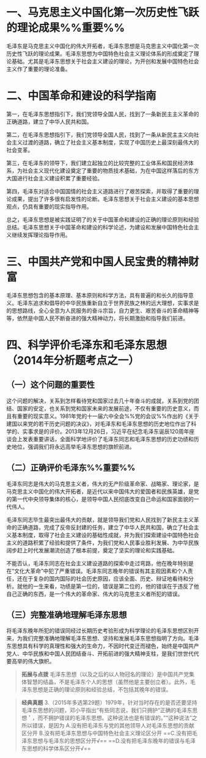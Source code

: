 # 一、马克思主义中国化第一次历史性飞跃的理论成果%%重要%%
毛泽东是马克思主义中国化的伟大开拓者，毛泽东思想是马克思主义中国化第一次历史性飞跃的理论成果。毛泽东思想为中国特色社会主义理论体系的形成奠定了理论基础。尤其是毛泽东思想关于社会主义建设的理论，为开创和发展中国特色社会主义作了重要的理论准备。
# 二、中国革命和建设的科学指南
第一，在毛泽东思想指引下，我们党领导全国人民，找到了一条新民主主义革命的正确道路，建立了中华人民共和国。

第二，在毛泽东思想指引下，我们党领导全国人民，找到了一条从新民主主义向社会主义过渡的道路，确立了社会主义基本制度，实现了中国历史上最深刻最伟大的社会变革。

第三，在毛泽东的领导下，我们建立起独立的比较完整的工业体系和国民经济体系，为社会主义现代化建设奠定了重要的物质技术基础，为在中国这样落后的东方大国进行社会主义建设积累了重要经验。

第四，毛泽东对适合中国国情的社会主义道路进行了艰苦探索，并取得了重要的理论成果，提出了许多很有启发性的论断。毛泽东思想关于社会主义建设的基本思想观点，仍具有重要的现实指导作用。

总之，毛泽东思想是被实践证明了的关于中国革命和建设的正确的理论原则和经验总结。毛泽东思想关于中国革命和建设的科学论述，为建设和发展中国特色社会主义继续发挥理论指导作用。
# 三、中国共产党和中国人民宝贵的精神财富
毛泽东思想包含的基本原理、基本原则和科学方法，具有普遍的和长久的指导意义。毛泽东追求和倡导的中华民族重新自立于世界民族之林的远大理想，实事求是的思想路线，全心全意为人民服务的奋斗宗旨，自力更生、艰苦奋斗的革命精神等等，依然是中国人民不断奋进的强大精神动力，将长期激励和指导我们前进。
# 四、科学评价毛泽东和毛泽东思想（2014年分析题考点之一）
## （一）这个问题的重要性
这个问题的解决，关系到怎样看待党和国家过去几十年奋斗的成就，关系到党的团结、国家的安定，也关系到党和国家未来的发展前途，不仅有重要的历史意义，而且有重要的现实意义。1981年党的十一届六中全会%%党的会议%%作出的《关于建国以来党的若干历史问题的决议》，对毛泽东和毛泽东思想的历史地位作出了科学的、实事求是的评价。2013年12月26日，习近平在纪念毛泽东诞辰120周年座谈会上发表重要讲话，全面科学地评价了毛泽东同志和毛泽东思想的历史功绩和历史地位，强调我们将永远高举毛泽东思想的旗帜前进。
## （二）正确评价毛泽东%%重要%%
毛泽东同志是伟大的马克思主义者，伟大的无产阶级革命家、战略家、理论家，是马克思主义中国化的伟大开拓者，是近代以来中国伟大的爱国者和民族英雄，是党的第一代中央领导集体的核心，是领导中国人民彻底改变自己命运和国家面貌的一代伟人。

毛泽东同志毕生最突出最伟大的贡献，就是领导我们党和人民找到了新民主主义革命的正确道路，完成了反帝反封建的任务，建立了中华人民共和国，确立了社会主义基本制度，取得了社会主义建设的基础性成就，并为我们探索建设中国特色社会主义的道路积累了经验和提供了条件，为我们党和人民事业胜利发展、为中华民族阔步赶上时代发展潮流创造了根本前提，奠定了坚实的理论和实践基础。

不能否认，毛泽东同志在社会主义建设道路的探索中走过弯路，他在晚年特别是在“文化大革命”中犯了严重错误。毛泽东同志晚年的错误有其主观因素和个人责任，还在于复杂的国内国际的社会历史原因，应该全面、历史、辩证地看待和分析。就他的一生来看，功绩是第一位的，错误是第二位的，他的错误在于违反了他自己正确的东西，是一个伟大的革命家、伟大的马克思主义者所犯的错误。
## （三）完整准确地理解毛泽东思想
将毛泽东晚年所犯的错误同经过长期历史考验形成为科学理论的毛泽东思想区别开来，为我们完整准确地理解毛泽东思想、坚持和发展毛泽东思想指明了方向。毛泽东思想具有科学的真理性和强大的生命力，不因时代变迁而褪色，始终是中国共产党人、中华民族和中国人民团结奋斗、开拓前进的强大精神支柱，是我们世世代代要高举的伟大旗帜。

>**拓展与点拨** 
毛泽东思想（以及之后的以人物冠名的理论）是中国共产党集体智慧的结晶，不是毛泽东个人的思想（虽然他是主要创立者）。此外，毛泽东思想是正确的理论原则和经验总结，不包括其晚年的错误。

>**经典真题**
3.（2015年多选第29题）1979年，针对当时存在的是否还要坚持毛泽东思想的问题，邓小平指出“有些同志说，我们只拥护“正确的毛泽东思想＇，而不拥护错误的毛泽东思想。这种说法也是有错误的。”“这种说法”之所以错误，是因为
A.没有把毛泽东与党的其他领导人对毛泽东思想的贡献区分开
B.没有把毛泽东思想与中国特色社会主义理论区分开
==C.没有把毛泽东思想与毛泽东的思想区分开√==
==D.没有把毛泽东晚年的错误与毛泽东思想的科学体系区分开√==